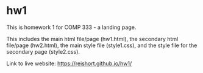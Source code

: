 # hw1
This is homework 1 for COMP 333 - a landing page.

This includes the main html file/page (hw1.html), the secondary html file/page (hw2.html), the main style file (style1.css), and the style file for the secondary page (style2.css). 

Link to live website: https://reishort.github.io/hw1/
